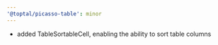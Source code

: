 ```yaml
---
'@toptal/picasso-table': minor
---
```


- added TableSortableCell, enabling the ability to sort table columns
